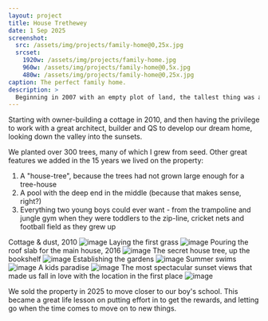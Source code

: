 ```yaml
---
layout: project
title: House Trethewey
date: 1 Sep 2025
screenshot:
  src: /assets/img/projects/family-home@0,25x.jpg
  srcset:
    1920w: /assets/img/projects/family-home.jpg
    960w: /assets/img/projects/family-home@0,5x.jpg
    480w: /assets/img/projects/family-home@0,25x.jpg
caption: The perfect family home.
description: >
  Beginning in 2007 with an empty plot of land, the tallest thing was an anthill, my wife and I developed the property into a paradise for our family, with a large family home, cottage, rolling lawns and gardens.
---
```


Starting with owner-building a cottage in 2010, and then having the privilege to work with a great architect, builder and QS to develop our dream home, looking down the valley into the sunsets. 

We planted over 300 trees, many of which I grew from seed. Other great features we added in the 15 years we lived on the property:

1. A "house-tree", because the trees had not grown large enough for a tree-house
1. A pool with the deep end in the middle (because that makes sense, right?)
1. Everything two young boys could ever want - from the trampoline and jungle gym when they were toddlers to the zip-line, cricket nets and football field as they grew up

Cottage & dust, 2010
![image](/assets/img/projects/family-home-cottag.jpg)
Laying the first grass
![image](/assets/img/projects/family-home-first-gras.jpg)
Pouring the roof slab for the main house, 2016
![image](/assets/img/projects/family-home-slab.jpg)
The secret house tree, up the bookshelf
![image](/assets/img/projects/family-home-house-tree.jpg)
Establishing the gardens
![image](/assets/img/projects/family-home-garden.jpg)
Summer swims
![image](/assets/img/projects/family-home-swimming-pool.jpg)
A kids paradise
![image](/assets/img/projects/family-home-kids.jpg)
The most spectacular sunset views that made us fall in love with the location in the first place
![image](/assets/img/projects/family-home-sunset.jpg)

We sold the property in 2025 to move closer to our boy's school. This became a great life lesson on putting effort in to get the rewards, and letting go when the time comes to move on to new things.
